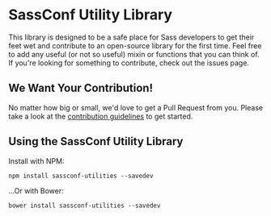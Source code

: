# SassConf Utility Library

This library is designed to be a safe place for Sass developers to get their feet wet and contribute to an open-source library for the first time. Feel free to add any useful (or not so useful) mixin or functions that you can think of. If you're looking for something to contribute, check out the issues page.

## We Want Your Contribution!

No matter how big or small, we'd love to get a Pull Request from you. Please take a look at the [contribution guidelines](https://github.com/timhettler/sassconf-utility-library/blob/master/CONTRIBUTING.md) to get started.

## Using the SassConf Utility Library

Install with NPM:

```
npm install sassconf-utilities --savedev
```

...Or with Bower:

```
bower install sassconf-utilities --savedev
```

